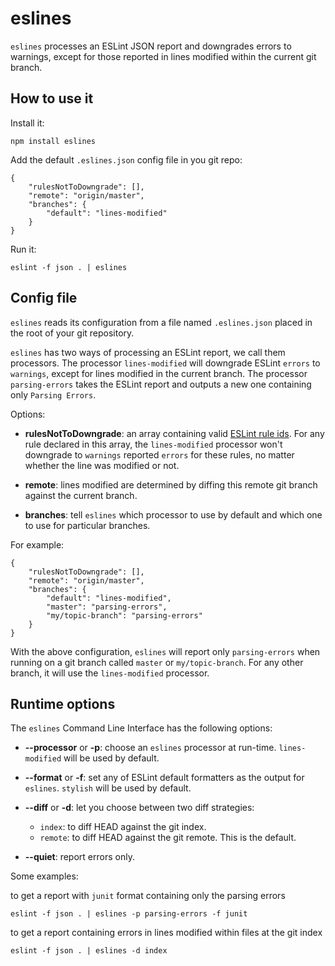 # eslines

`eslines` processes an ESLint JSON report and downgrades errors to warnings, except for those reported in lines modified within the current git branch.

## How to use it

Install it:

	npm install eslines

Add the default `.eslines.json` config file in you git repo:

	{
		"rulesNotToDowngrade": [],
		"remote": "origin/master",
		"branches": {
			"default": "lines-modified"
		}
	}

Run it:

	eslint -f json . | eslines

## Config file

`eslines` reads its configuration from a file named `.eslines.json` placed in the root of your git repository.

`eslines` has two ways of processing an ESLint report, we call them processors. The processor `lines-modified` will downgrade ESLint `errors` to `warnings`, except for lines modified in the current branch. The processor `parsing-errors` takes the ESLint report and outputs a new one containing only `Parsing Errors`.

Options:

* **rulesNotToDowngrade**: an array containing valid [ESLint rule ids](http://eslint.org/docs/rules/). For any rule declared in this array, the `lines-modified` processor won't downgrade to `warnings` reported `errors` for these rules, no matter whether the line was modified or not.

* **remote**: lines modified are determined by diffing this remote git branch against the current branch.

* **branches**: tell `eslines` which processor to use by default and which one to use for particular branches.

For example:

	{
		"rulesNotToDowngrade": [],
		"remote": "origin/master",
		"branches": {
			"default": "lines-modified",
			"master": "parsing-errors",
			"my/topic-branch": "parsing-errors"
		}
	}

With the above configuration, `eslines` will report only `parsing-errors` when running on a git branch called `master` or `my/topic-branch`. For any other branch, it will use the `lines-modified` processor.

## Runtime options

The `eslines` Command Line Interface has the following options:

* **--processor** or **-p**: choose an `eslines` processor at run-time. `lines-modified` will be used by default.

* **--format** or **-f**: set any of ESLint default formatters as the output for `eslines`. `stylish` will be used by default.

* **--diff** or **-d**: let you choose between two diff strategies:

	* `index`: to diff HEAD against the git index.
	* `remote`: to diff HEAD against the git remote. This is the default.

* **--quiet**: report errors only.

Some examples:

to get a report with `junit` format containing only the parsing errors

	eslint -f json . | eslines -p parsing-errors -f junit

to get a report containing errors in lines modified within files at the git index

	eslint -f json . | eslines -d index
